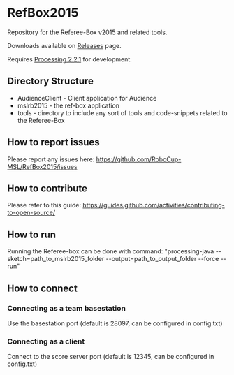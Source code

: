 # RefBox2015
Repository for the Referee-Box v2015 and related tools.

Downloads available on [Releases](https://github.com/RoboCup-MSL/RefBox2015/releases) page.

Requires [Processing 2.2.1](https://processing.org/download/?processing) for development.

## Directory Structure
* AudienceClient - Client application for Audience
* mslrb2015 - the ref-box application
* tools - directory to include any sort of tools and code-snippets related to the Referee-Box

## How to report issues
Please report any issues here: https://github.com/RoboCup-MSL/RefBox2015/issues

## How to contribute
Please refer to this guide: https://guides.github.com/activities/contributing-to-open-source/

## How to run
Running the Referee-box can be done with command: 
"processing-java --sketch=path_to_mslrb2015_folder --output=path_to_output_folder --force --run"

## How to connect

### Connecting as a team basestation

Use the basestation port (default is 28097, can be configured in config.txt)

### Connecting as a client

Connect to the score server port (default is 12345, can be configured in config.txt)
